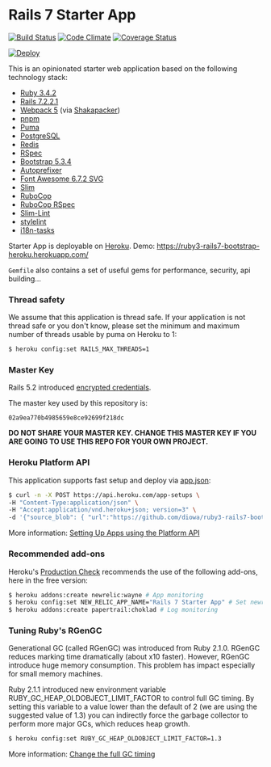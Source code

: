 # Rails 7 Starter App
[![Build Status](https://github.com/diowa/ruby3-rails7-bootstrap-heroku/actions/workflows/ci.yml/badge.svg)](https://github.com/diowa/ruby3-rails7-bootstrap-heroku/actions)
[![Code Climate](https://codeclimate.com/github/diowa/ruby3-rails7-bootstrap-heroku/badges/gpa.svg)](https://codeclimate.com/github/diowa/ruby3-rails7-bootstrap-heroku)
[![Coverage Status](https://coveralls.io/repos/github/diowa/ruby3-rails7-bootstrap-heroku/badge.svg?branch=main)](https://coveralls.io/github/diowa/ruby3-rails7-bootstrap-heroku?branch=main)

[![Deploy](https://www.herokucdn.com/deploy/button.svg)](https://heroku.com/deploy)

This is an opinionated starter web application based on the following technology stack:

* [Ruby 3.4.2][:ruby-url]
* [Rails 7.2.2.1][:ruby-on-rails-url]
* [Webpack 5][:webpack-url] (via [Shakapacker][:shakapacker-url])
* [pnpm][:pnpm-url]
* [Puma][:puma-url]
* [PostgreSQL][:postgresql-url]
* [Redis][:redis-url]
* [RSpec][:rspec-url]
* [Bootstrap 5.3.4][:bootstrap-url]
* [Autoprefixer][:autoprefixer-url]
* [Font Awesome 6.7.2 SVG][:fontawesome-url]
* [Slim][:slim-url]
* [RuboCop][:rubocop-url]
* [RuboCop RSpec][:rubocop-rspec-url]
* [Slim-Lint][:slim-lint-url]
* [stylelint][:stylelint-url]
* [i18n-tasks][:i18n-tasks-url]

[:autoprefixer-url]: https://github.com/postcss/autoprefixer
[:bootstrap-url]: https://getbootstrap.com
[:fontawesome-url]: https://fontawesome.com
[:i18n-tasks-url]: https://github.com/glebm/i18n-tasks
[:pnpm-url]: https://pnpm.io/
[:postgresql-url]: https://www.postgresql.org
[:puma-url]: https://puma.io
[:redis-url]: https://redis.io
[:rspec-url]: https://rspec.info
[:rubocop-rspec-url]: https://github.com/backus/rubocop-rspec
[:rubocop-url]: https://github.com/bbatsov/rubocop
[:ruby-on-rails-url]: https://rubyonrails.org
[:ruby-url]: https://www.ruby-lang.org/en/
[:shakapacker-url]: https://github.com/shakacode/shakapacker
[:slim-lint-url]: https://github.com/sds/slim-lint
[:slim-url]: https://slim-lang.com
[:stylelint-url]: https://stylelint.io
[:webpack-url]: https://webpack.js.org

Starter App is deployable on [Heroku](https://www.heroku.com/). Demo: https://ruby3-rails7-bootstrap-heroku.herokuapp.com/

```Gemfile``` also contains a set of useful gems for performance, security, api building...

### Thread safety

We assume that this application is thread safe. If your application is not thread safe or you don't know, please set the minimum and maximum number of threads usable by puma on Heroku to 1:

```sh
$ heroku config:set RAILS_MAX_THREADS=1
```

### Master Key

Rails 5.2 introduced [encrypted credentials](https://edgeguides.rubyonrails.org/5_2_release_notes.html#credentials).

The master key used by this repository is:

```
02a9ea770b4985659e8ce92699f218dc
```

**DO NOT SHARE YOUR MASTER KEY. CHANGE THIS MASTER KEY IF YOU ARE GOING TO USE THIS REPO FOR YOUR OWN PROJECT.**

### Heroku Platform API

This application supports fast setup and deploy via [app.json](https://devcenter.heroku.com/articles/app-json-schema):

```sh
$ curl -n -X POST https://api.heroku.com/app-setups \
-H "Content-Type:application/json" \
-H "Accept:application/vnd.heroku+json; version=3" \
-d '{"source_blob": { "url":"https://github.com/diowa/ruby3-rails7-bootstrap-heroku/tarball/main/"} }'
```

More information: [Setting Up Apps using the Platform API](https://devcenter.heroku.com/articles/setting-up-apps-using-the-heroku-platform-api)

### Recommended add-ons

Heroku's [Production Check](https://blog.heroku.com/introducing_production_check) recommends the use of the following add-ons, here in the free version:

```sh
$ heroku addons:create newrelic:wayne # App monitoring
$ heroku config:set NEW_RELIC_APP_NAME="Rails 7 Starter App" # Set newrelic app name
$ heroku addons:create papertrail:choklad # Log monitoring
```

### Tuning Ruby's RGenGC

Generational GC (called RGenGC) was introduced from Ruby 2.1.0. RGenGC reduces marking time dramatically (about x10 faster). However, RGenGC introduce huge memory consumption. This problem has impact especially for small memory machines.

Ruby 2.1.1 introduced new environment variable RUBY_GC_HEAP_OLDOBJECT_LIMIT_FACTOR to control full GC timing. By setting this variable to a value lower than the default of 2 (we are using the suggested value of 1.3) you can indirectly force the garbage collector to perform more major GCs, which reduces heap growth.

```sh
$ heroku config:set RUBY_GC_HEAP_OLDOBJECT_LIMIT_FACTOR=1.3
```

More information: [Change the full GC timing](https://bugs.ruby-lang.org/issues/9607)
